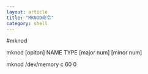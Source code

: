 ```yaml
---
layout: article
title: "MKNOD命令"
category: shell
---
```

#mknod

mknod [opiton] NAME TYPE [major num] [minor num]

mknod /dev/memory c 60 0

